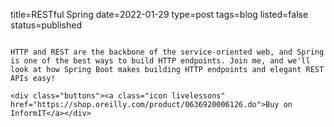 title=RESTful Spring
date=2022-01-29
type=post
tags=blog
listed=false
status=published
~~~~~~

HTTP and REST are the backbone of the service-oriented web, and Spring is one of the best ways to build HTTP endpoints. Join me, and we'll look at how Spring Boot makes building HTTP endpoints and elegant REST APIs easy! 

<div class="buttons"><a class="icon livelessons" href="https://shop.oreilly.com/product/0636920006126.do">Buy on InformIT</a></div>
